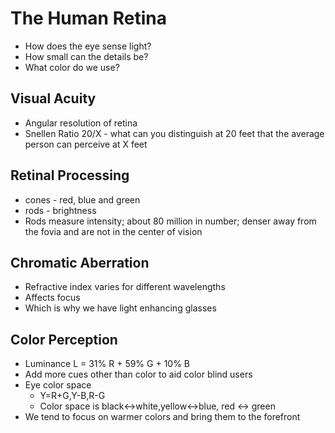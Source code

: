 # The Human Retina
* How does the eye sense light?
* How small can the details be? 
* What color do we use?

## Visual Acuity
* Angular resolution of retina
* Snellen Ratio 20/X - what can you distinguish at 20 feet that the average person can perceive at X feet

## Retinal Processing
* cones - red, blue and green
* rods - brightness
* Rods measure intensity; about 80 million in number; denser away from the fovia and are not in the center of vision

## Chromatic Aberration
* Refractive index varies for different wavelengths
* Affects focus
* Which is why we have light enhancing glasses

## Color Perception
* Luminance L = 31% R + 59% G + 10% B
* Add more cues other than color to aid color blind users
* Eye color space
	* Y=R+G,Y-B,R-G
	* Color space is black<->white,yellow<->blue, red <-> green
* We tend to focus on warmer colors and bring them to the forefront
